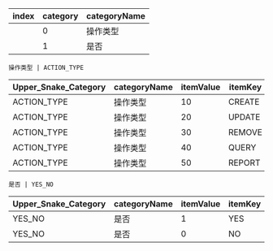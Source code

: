 |index | category | categoryName|
|------|----------|-------------|
    |0| 操作类型 | ACTION_TYPE |
    |1| 是否 | YES_NO |



    操作类型 | ACTION_TYPE

| Upper_Snake_Category | categoryName | itemValue | itemKey | name | itemSeq |
|----------------------|--------------|-----------|---------|------|---------|
|ACTION_TYPE|操作类型|10|CREATE|创建|1|
|ACTION_TYPE|操作类型|20|UPDATE|编辑|2|
|ACTION_TYPE|操作类型|30|REMOVE|删除|3|
|ACTION_TYPE|操作类型|40|QUERY|查询|4|
|ACTION_TYPE|操作类型|50|REPORT|上报|5|


    是否 | YES_NO

| Upper_Snake_Category | categoryName | itemValue | itemKey | name | itemSeq |
|----------------------|--------------|-----------|---------|------|---------|
|YES_NO|是否|1|YES|是|1|
|YES_NO|是否|0|NO|否|0|

